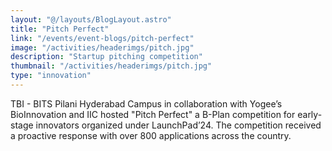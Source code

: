 ```yaml
---
layout: "@/layouts/BlogLayout.astro"
title: "Pitch Perfect"
link: "/events/event-blogs/pitch-perfect"
image: "/activities/headerimgs/pitch.jpg"
description: "Startup pitching competition"
thumbnail: "/activities/headerimgs/pitch.jpg"
type: "innovation"
---
```

TBI - BITS Pilani Hyderabad Campus in collaboration with Yogee’s BioInnovation and IIC hosted "Pitch Perfect" a B-Plan competition for early-stage innovators organized under LaunchPad’24. The competition received a proactive response with over 800 applications across the country.